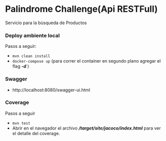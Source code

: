# Palindrome Challenge(Api RESTFull)

Servicio para la bùsqueda de Productos

### Deploy ambiente local
Pasos a seguir:

* `mvn clean install`
* `docker-compose up` (para correr el container en segundo plano agregar el flag <em>**-d**</em> )

### Swagger

* http://localhost:8080/swagger-ui.html


### Coverage 
Pasos a seguir

* `mvn test`
* Abrir en el navegador el archivo <em>**/target/site/jacoco/index.html**</em> para ver el detalle del coverage.